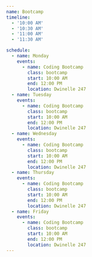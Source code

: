 ```yaml
---
name: Bootcamp
timeline:
  - '10:00 AM'
  - '10:30 AM'
  - '11:00 AM'
  - '11:30 AM'

schedule:
  - name: Monday
    events:
      - name: Coding Bootcamp
        class: bootcamp
        start: 10:00 AM
        end: 12:00 PM
        location: Dwinelle 247
  - name: Tuesday
    events:
      - name: Coding Bootcamp
        class: bootcamp
        start: 10:00 AM
        end: 12:00 PM
        location: Dwinelle 247
  - name: Wednesday
    events:
      - name: Coding Bootcamp
        class: bootcamp
        start: 10:00 AM
        end: 12:00 PM
        location: Dwinelle 247
  - name: Thursday
    events:
      - name: Coding Bootcamp
        class: bootcamp
        start: 10:00 AM
        end: 12:00 PM
        location: Dwinelle 247
  - name: Friday
    events:
      - name: Coding Bootcamp
        class: bootcamp
        start: 10:00 AM
        end: 12:00 PM
        location: Dwinelle 247
---
```

